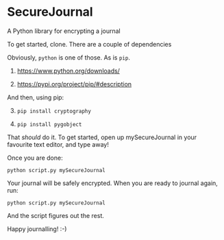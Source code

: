 # SecureJournal
A Python library for encrypting a journal

To get started, clone. There are a couple of dependencies

Obviously, `python` is one of those. As is `pip`.

1) https://www.python.org/downloads/

2) https://pypi.org/project/pip/#description

And then, using pip:

3) `pip install cryptography`

4) `pip install pygobject`

That _should_ do it. 
To get started, open up mySecureJournal in your favourite text editor, and type away!

Once you are done:

`python script.py mySecureJournal`

Your journal will be safely encrypted. When you are ready to journal again, run:

`python script.py mySecureJournal`

And the script figures out the rest.

Happy journalling! :-)
